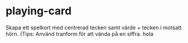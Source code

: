 # playing-card
Skapa ett spelkort med centrerad tecken samt värde + tecken i motsatt hörn. (Tips: Använd tranform för att vända på en siffra.
hola

